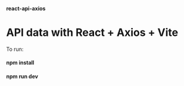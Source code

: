 #### react-api-axios
# API data with React + Axios + Vite
To run:
#### npm install
#### npm run dev
